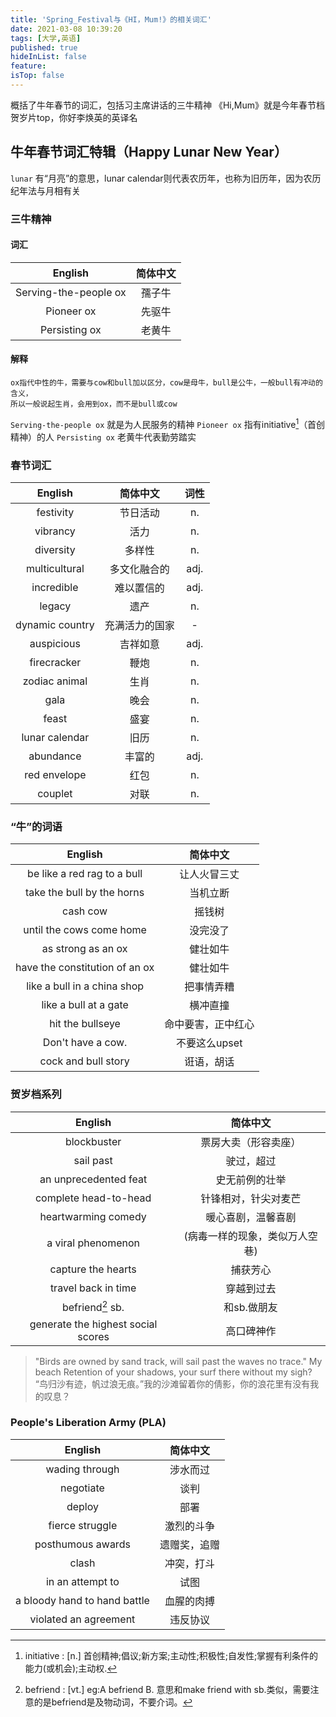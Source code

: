 ```yaml
---
title: 'Spring_Festival与《HI，Mum!》的相关词汇'
date: 2021-03-08 10:39:20
tags: [大学,英语]
published: true
hideInList: false
feature: 
isTop: false
---
```


概括了牛年春节的词汇，包括习主席讲话的三牛精神
《Hi,Mum》就是今年春节档贺岁片top，你好李焕英的英译名

<!--more-->

## 牛年春节词汇特辑（Happy Lunar New Year）

`lunar` 有“月亮”的意思，lunar calendar则代表农历年，也称为旧历年，因为农历纪年法与月相有关

### 三牛精神

#### 词汇

|English|简体中文|
|:--:|:--:|
|Serving-the-people ox|孺子牛|
|Pioneer ox|先驱牛|
|Persisting ox|老黄牛|

#### 解释

    ox指代中性的牛，需要与cow和bull加以区分，cow是母牛，bull是公牛，一般bull有冲动的含义，
    所以一般说起生肖，会用到ox，而不是bull或cow

`Serving-the-people ox` 就是为人民服务的精神
`Pioneer ox` 指有initiative[^initiative]（首创精神）的人
`Persisting ox` 老黄牛代表勤劳踏实

[^initiative]: initiative : [n.] 首创精神;倡议;新方案;主动性;积极性;自发性;掌握有利条件的能力(或机会);主动权.

### 春节词汇

|English|简体中文|词性|
|:--:|:--:|:--:|
|festivity|节日活动|n.|
|vibrancy|活力|n.|
|diversity|多样性|n.|
|multicultural|多文化融合的|adj.|
|incredible|难以置信的|adj.|
|legacy|遗产|n.|
|dynamic country|充满活力的国家|-|
|auspicious|吉祥如意|adj.|
|firecracker|鞭炮|n.|
|zodiac animal|生肖|n.|
|gala|晚会|n.|
|feast|盛宴|n.|
|lunar calendar|旧历|n.|
|abundance|丰富的|adj.|
|red envelope|红包|n.|
|couplet|对联|n.|

### “牛”的词语

|English|简体中文|
|:--:|:--:|
|be like a red rag to a bull|让人火冒三丈|
|take the bull by the horns|当机立断|
|cash cow|摇钱树|
|until the cows come home|没完没了|
|as strong as an ox|健壮如牛|
|have the constitution of an ox|健壮如牛|
|like a bull in a china shop|把事情弄糟|
|like a bull at a gate|横冲直撞|
|hit the bullseye|命中要害，正中红心|
|Don't have a cow.|不要这么upset|
|cock and bull story|诳语，胡话|

### 贺岁档系列

|English|简体中文|
|:--:|:--:|
|blockbuster|票房大卖（形容卖座）|
|sail past|驶过，超过|
|an unprecedented feat|史无前例的壮举|
|complete head-to-head|针锋相对，针尖对麦芒|
|heartwarming comedy|暖心喜剧，温馨喜剧|
|a viral phenomenon|(病毒一样的现象，类似万人空巷)|
|capture the hearts|捕获芳心|
|travel back in time|穿越到过去|
|befriend[^befriend] sb.|和sb.做朋友|
|generate the highest social scores|高口碑神作|

> "Birds are owned by sand track, will sail past the waves no trace." My beach Retention of your shadows, your surf there without my sigh? 
“鸟归沙有迹，帆过浪无痕。”我的沙滩留着你的倩影，你的浪花里有没有我的叹息？

[^befriend]: befriend : [vt.]  eg:A befriend B. 意思和make friend with sb.类似，需要注意的是befriend是及物动词，不要介词。

### People's Liberation Army (PLA)

|English|简体中文|
|:--:|:--:|
|wading through|涉水而过|
|negotiate|谈判|
|deploy|部署|
|fierce struggle|激烈的斗争|
|posthumous awards|遗赠奖，追赠|
|clash|冲突，打斗|
|in an attempt to|试图|
|a bloody hand to hand battle|血腥的肉搏|
|violated an agreement|违反协议|

